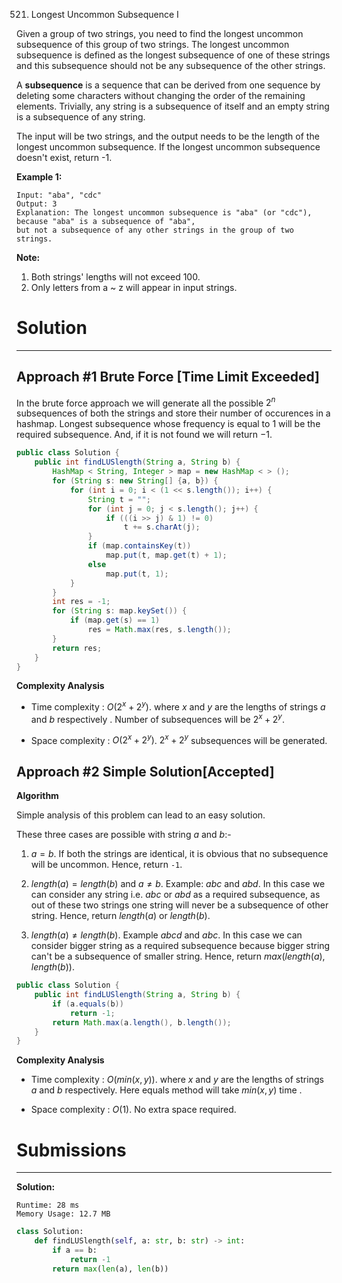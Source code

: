 521. Longest Uncommon Subsequence I

Given a group of two strings, you need to find the longest uncommon subsequence of this group of two strings. The longest uncommon subsequence is defined as the longest subsequence of one of these strings and this subsequence should not be any subsequence of the other strings.

A **subsequence** is a sequence that can be derived from one sequence by deleting some characters without changing the order of the remaining elements. Trivially, any string is a subsequence of itself and an empty string is a subsequence of any string.

The input will be two strings, and the output needs to be the length of the longest uncommon subsequence. If the longest uncommon subsequence doesn't exist, return -1.

**Example 1:**
```
Input: "aba", "cdc"
Output: 3
Explanation: The longest uncommon subsequence is "aba" (or "cdc"), 
because "aba" is a subsequence of "aba", 
but not a subsequence of any other strings in the group of two strings. 
```

**Note:**

1. Both strings' lengths will not exceed 100.
1. Only letters from a ~ z will appear in input strings.

# Solution
---
## Approach #1 Brute Force [Time Limit Exceeded]
In the brute force approach we will generate all the possible $2^n$ subsequences of both the strings and store their number of occurences in a hashmap. Longest subsequence whose frequency is equal to $1$ will be the required subsequence. And, if it is not found we will return $-1$.

```java
public class Solution {
    public int findLUSlength(String a, String b) {
        HashMap < String, Integer > map = new HashMap < > ();
        for (String s: new String[] {a, b}) {
            for (int i = 0; i < (1 << s.length()); i++) {
                String t = "";
                for (int j = 0; j < s.length(); j++) {
                    if (((i >> j) & 1) != 0)
                        t += s.charAt(j);
                }
                if (map.containsKey(t))
                    map.put(t, map.get(t) + 1);
                else
                    map.put(t, 1);
            }
        }
        int res = -1;
        for (String s: map.keySet()) {
            if (map.get(s) == 1)
                res = Math.max(res, s.length());
        }
        return res;
    }
}
```

**Complexity Analysis**

* Time complexity : $O(2^x+2^y)$. where $x$ and $y$ are the lengths of strings $a$ and $b$ respectively . Number of subsequences will be $2^x+2^y$.

* Space complexity : $O(2^x+2^y)$. $2^x+2^y$ subsequences will be generated.

## Approach #2 Simple Solution[Accepted]
**Algorithm**

Simple analysis of this problem can lead to an easy solution.

These three cases are possible with string $a$ and $b$:-

1. $a=b$. If both the strings are identical, it is obvious that no subsequence will be uncommon. Hence, return `-1`.

1. $length(a)=length(b)$ and $a \ne b$. Example: $abc$ and $abd$. In this case we can consider any string i.e. $abc$ or $abd$ as a required subsequence, as out of these two strings one string will never be a subsequence of other string. Hence, return $length(a)$ or $length(b)$.

1. $length(a) \ne length(b)$. Example $abcd$ and $abc$. In this case we can consider bigger string as a required subsequence because bigger string can't be a subsequence of smaller string. Hence, return $max(length(a),length(b))$.

```java
public class Solution {
    public int findLUSlength(String a, String b) {
        if (a.equals(b))
            return -1;
        return Math.max(a.length(), b.length());
    }
}
```

**Complexity Analysis**

* Time complexity : $O(min(x,y))$. where $x$ and $y$ are the lengths of strings $a$ and $b$ respectively. Here equals method will take $min(x,y)$ time .

* Space complexity : $O(1)$. No extra space required.

# Submissions
---
**Solution:**
```
Runtime: 28 ms
Memory Usage: 12.7 MB
```
```python
class Solution:
    def findLUSlength(self, a: str, b: str) -> int:
        if a == b:
            return -1
        return max(len(a), len(b))
```